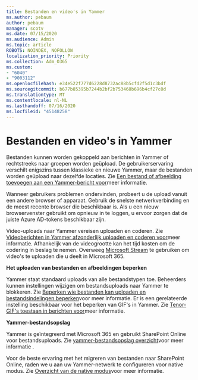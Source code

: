 ```yaml
---
title: Bestanden en video's in Yammer
ms.author: pebaum
author: pebaum
manager: scotv
ms.date: 07/15/2020
ms.audience: Admin
ms.topic: article
ROBOTS: NOINDEX, NOFOLLOW
localization_priority: Priority
ms.collection: Adm_O365
ms.custom:
- "6040"
- "9003112"
ms.openlocfilehash: e34e522f777d6228d8732ac88b5cfd2f5d1c3bdf
ms.sourcegitcommit: b677b85395b7244b2bf2b753468b696b4cf27c8d
ms.translationtype: MT
ms.contentlocale: nl-NL
ms.lasthandoff: 07/16/2020
ms.locfileid: "45148258"
---
```

# <a name="files-and-videos-in-yammer"></a>Bestanden en video's in Yammer

Bestanden kunnen worden gekoppeld aan berichten in Yammer of rechtstreeks naar groepen worden geüpload. De gebruikerservaring verschilt enigszins tussen klassieke en nieuwe Yammer, maar de bestanden worden geüpload naar dezelfde locaties. Zie [Een bestand of afbeelding toevoegen aan een Yammer-bericht voor](https://support.microsoft.com/office/attach-a-file-or-image-to-a-yammer-message-f576d4d1-ad66-4ce4-9c43-46cf75978dbf)meer informatie.  

Wanneer gebruikers problemen ondervinden, probeert u de upload vanuit een andere browser of apparaat. Gebruik de snelste netwerkverbinding en de meest recente browser die beschikbaar is. Als u een nieuw browservenster gebruikt om opnieuw in te loggen, u ervoor zorgen dat de juiste Azure AD-tokens beschikbaar zijn.

Video-uploads naar Yammer vereisen uploaden en coderen. Zie [Videoberichten in Yammer afzonderlijk uploaden en coderen voor](https://support.microsoft.com/office/video-posts-in-yammer-upload-and-encode-separately-5b3a348e-3a0a-4c4b-95b1-eabdf245ba25)meer informatie. Afhankelijk van de videogrootte kan het tijd kosten om de codering in beslag te nemen. Overweeg [Microsoft Stream](https://docs.microsoft.com/stream/overview) te gebruiken om video's te uploaden die u deelt in Microsoft 365.

**Het uploaden van bestanden en afbeeldingen beperken**

Yammer staat standaard uploads van alle bestandstypen toe. Beheerders kunnen instellingen wijzigen om bestandsuploads naar Yammer te blokkeren. Zie [Beperken wie bestanden kan uploaden en bestandsindelingen beperken](https://docs.microsoft.com/yammer/configure-your-yammer-network/configure-yammer#restrict-who-can-upload-files-and-limit-file-formats)voor meer informatie. Er is een gerelateerde instelling beschikbaar voor het beperken van GIF's in Yammer. Zie [Tenor-GIF's toestaan in berichten voor](https://docs.microsoft.com/yammer/configure-your-yammer-network/configure-yammer#allow-tenor-gifs-in-messages)meer informatie.

**Yammer-bestandsopslag**

Yammer is geïntegreerd met Microsoft 365 en gebruikt SharePoint Online voor bestandsuploads. Zie [yammer-bestandsopslag overzicht](https://docs.microsoft.com/yammer/get-started-with-yammer/file-storage)voor meer informatie . 

Voor de beste ervaring met het migreren van bestanden naar SharePoint Online, raden we u aan uw Yammer-netwerk te configureren voor native modus. Zie [Overzicht van de native modus](https://docs.microsoft.com/yammer/configure-your-yammer-network/overview-native-mode)voor meer informatie. 